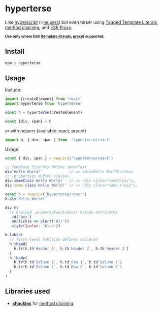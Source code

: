 # hyperterse

Like [hyperscript] (+[helpers]) but even terser using [Tagged Template Literals], [method chaining], and [ES6 Proxy].

<small>**Use only where ES6 ([template-literals][template-literals-support], [proxy][proxy-support]) supported.**</small>

[hyperscript]: https://github.com/dominictarr/hyperscript
[helpers]: https://www.npmjs.com/package/hyperscript-helpers

[Tagged Template Literals]: https://developer.mozilla.org/en/docs/Web/JavaScript/Reference/Template_literals#Tagged_template_literals
[template-literals-support]: http://caniuse.com/#feat=template-literals

[ES6 Proxy]: https://developer.mozilla.org/en/docs/Web/JavaScript/Reference/Global_Objects/Proxy
[proxy-support]: http://caniuse.com/proxy

[method chaining]: https://schier.co/blog/2013/11/14/method-chaining-in-javascript.html

## Install

```sh
npm i hyperterse
```

## Usage

Include:

```js
import {createElement} from 'react'
import hyperterse from 'hyperterse'

const h = hyperterse(createElement)

const {div, span} = h
```
or with helpers (available: react, preact)
```js
import h, { div, span } from  'hyperterse/react'
```

Usage:

```js
const { div, span } = require('hyperterse/react')

// Template literals define innerText
div`Hello World!`            // => <div>Hello World!</div>
// .properties define classes
div.someClass`Hello World!`  // => <div class="someClass">…
div.some.class`Hello World!` // => <div class="some class">…
```

```js
const h = require('hyperterse/react')
h.div`Hello World!`
```
```js
div`hi`
  // chained .propertyFunctions() define attributes
  .id('box')
  .onclick(e => alert('Hi!'))
  .style({color: 'blue'})
```
```js
h.table(
  // first-level function defines children
  h.thead(
    h.tr(h.th`Header 1`, h.th`Header 2`, h.th`Header 3`)
  )
  h.tbody(
    h.tr(h.td`Column 1`, h.td`Row 1`, h.td`Column 3`)
    h.tr(h.td`Column 1`, h.td`Row 2`, h.td`Column 3`)
  )
)
```

## Libraries used

* **[shackles]** for [method chaining]

[shackles]: https://github.com/raineorshine/shackles
